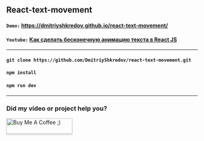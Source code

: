 ## React-text-movement

#### `Demo:` https://dmitriyshkredov.github.io/react-text-movement/

#### `Youtube:` [Как сделать бесконечную анимацию текста в React JS](https://youtube.com/shorts/T0qxbgxkHyQ)

---

#### `git clone https://github.com/DmitriyShkredov/react-text-movement.git`

#### `npm install`

#### `npm run dev`

---

### Did my video or project help you?

<a href="https://www.buymeacoffee.com/DmitriyShkredov" target="_blank"><img src="https://www.buymeacoffee.com/assets/img/custom_images/orange_img.png" alt="Buy Me A Coffee ;)" style="height: 41px !important;width: 174px !important;box-shadow: 0px 3px 2px 0px rgba(190, 190, 190, 0.5) !important;-webkit-box-shadow: 0px 3px 2px 0px rgba(190, 190, 190, 0.5) !important;" ></a>
